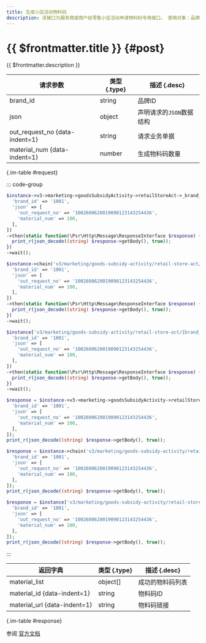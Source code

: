 ```yaml
---
title: 生成小店活动物料码
description: 该接口为服务商或商户给零售小店活动申请物料码专用接口。 使用对象：品牌的品牌主商户号或品牌服务商。
---
```


# {{ $frontmatter.title }} {#post}

{{ $frontmatter.description }}

| 请求参数 | 类型 {.type} | 描述 {.desc}
| --- | --- | ---
| brand_id | string | 品牌ID
| json | object | 声明请求的`JSON`数据结构
| out_request_no {data-indent=1} | string | 请求业务单据
| material_num {data-indent=1} | number | 生成物料码数量

{.im-table #request}

::: code-group

```php [异步纯链式]
$instance->v3->marketing->goodsSubsidyActivity->retailStoreAct->_brand_id_->materials->postAsync([
  'brand_id' => '1001',
  'json' => [
    'out_request_no' => '1002600620019090123143254436',
    'material_num' => 100,
  ],
])
->then(static function(\Psr\Http\Message\ResponseInterface $response) {
  print_r(json_decode((string) $response->getBody(), true));
})
->wait();
```

```php [异步声明式]
$instance->chain('v3/marketing/goods-subsidy-activity/retail-store-act/{brand_id}/materials')->postAsync([
  'brand_id' => '1001',
  'json' => [
    'out_request_no' => '1002600620019090123143254436',
    'material_num' => 100,
  ],
])
->then(static function(\Psr\Http\Message\ResponseInterface $response) {
  print_r(json_decode((string) $response->getBody(), true));
})
->wait();
```

```php [异步属性式]
$instance['v3/marketing/goods-subsidy-activity/retail-store-act/{brand_id}/materials']->postAsync([
  'brand_id' => '1001',
  'json' => [
    'out_request_no' => '1002600620019090123143254436',
    'material_num' => 100,
  ],
])
->then(static function(\Psr\Http\Message\ResponseInterface $response) {
  print_r(json_decode((string) $response->getBody(), true));
})
->wait();
```

```php [同步纯链式]
$response = $instance->v3->marketing->goodsSubsidyActivity->retailStoreAct->_brand_id_->materials->post([
  'brand_id' => '1001',
  'json' => [
    'out_request_no' => '1002600620019090123143254436',
    'material_num' => 100,
  ],
]);
print_r(json_decode((string) $response->getBody(), true));
```

```php [同步声明式]
$response = $instance->chain('v3/marketing/goods-subsidy-activity/retail-store-act/{brand_id}/materials')->post([
  'brand_id' => '1001',
  'json' => [
    'out_request_no' => '1002600620019090123143254436',
    'material_num' => 100,
  ],
]);
print_r(json_decode((string) $response->getBody(), true));
```

```php [同步属性式]
$response = $instance['v3/marketing/goods-subsidy-activity/retail-store-act/{brand_id}/materials']->post([
  'brand_id' => '1001',
  'json' => [
    'out_request_no' => '1002600620019090123143254436',
    'material_num' => 100,
  ],
]);
print_r(json_decode((string) $response->getBody(), true));
```

:::

| 返回字典 | 类型 {.type} | 描述 {.desc}
| --- | --- | ---
| material_list | object[] | 成功的物料码列表
| material_id {data-indent=1} | string | 物料码ID
| material_url {data-indent=1} | string | 物料码链接

{.im-table #response}

参阅 [官方文档](https://pay.weixin.qq.com/docs/partner/apis/retail-store/retail-store-act/create-materials.html)
